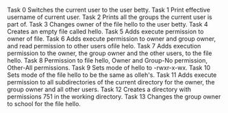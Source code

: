 Task 0 Switches the current user to the user betty.
Task 1 Print effective username of current user.
Task 2 Prints all the groups the current user is part of.
Task 3 Changes owner of the file hello to the user betty.
Task 4 Creates an empty file called hello.
Task 5 Adds execute permission to owner of file.
Task 6 Adds execute permission to owner and group owner, and read permission to other users ofile helo.
Task 7 Adds  execution permission to the owner, the group owner and the other users, to the file hello.
Task 8 Permission to file hello, Owner and Group-No permission, Other-All permissions.
Task 9 Sets mode of hello to -rwxr-x-wx.
Task 10 Sets mode of the file hello to be the same as olleh's.
Task 11 Adds execute permission to all subdirectories of the current directory for the owner, the group owner and all other users.
Task 12 Creates a directory with permissions 751 in the working directory. 
Task 13 Changes the group owner to school for the file hello.
